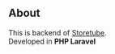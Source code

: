 
## About
This is backend of <a href="https://github.com/naman360/storetube">Storetube</a>.
<br>
Developed in <b>PHP Laravel</p>
